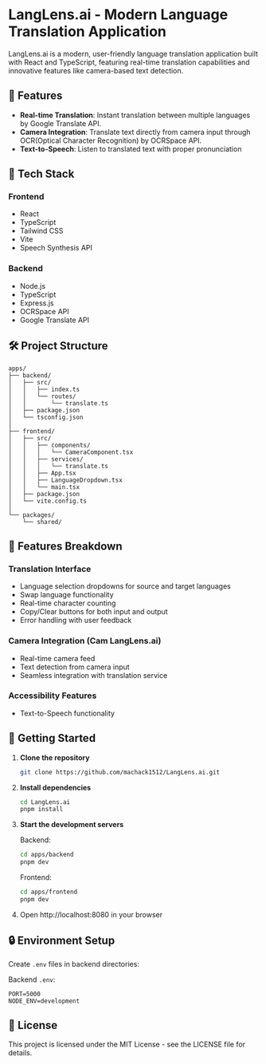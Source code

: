 # LangLens.ai - Modern Language Translation Application

LangLens.ai is a modern, user-friendly language translation application built with React and TypeScript, featuring real-time translation capabilities and innovative features like camera-based text detection.

## 🌟 Features

- **Real-time Translation**: Instant translation between multiple languages by Google Translate API.
- **Camera Integration**: Translate text directly from camera input through OCR(Optical Character Recognition) by OCRSpace API.
- **Text-to-Speech**: Listen to translated text with proper pronunciation

## 🚀 Tech Stack

### Frontend
- React
- TypeScript
- Tailwind CSS
- Vite
- Speech Synthesis API

### Backend
- Node.js
- TypeScript
- Express.js
- OCRSpace API
- Google Translate API

## 🛠️ Project Structure

```
apps/
├── backend/
│   ├── src/
│   │   ├── index.ts          
│   │   └── routes/
│   │       └── translate.ts
│   ├── package.json
│   └── tsconfig.json
│
├── frontend/
│   ├── src/
│   │   ├── components/
│   │   │   └── CameraComponent.tsx
│   │   ├── services/
│   │   │   └── translate.ts
│   │   ├── App.tsx
│   │   ├── LanguageDropdown.tsx
│   │   └── main.tsx
│   ├── package.json
│   └── vite.config.ts
│
└── packages/
    └── shared/
```

## 🌈 Features Breakdown

### Translation Interface
- Language selection dropdowns for source and target languages
- Swap language functionality
- Real-time character counting
- Copy/Clear buttons for both input and output
- Error handling with user feedback

### Camera Integration (Cam LangLens.ai)
- Real-time camera feed
- Text detection from camera input
- Seamless integration with translation service

### Accessibility Features
- Text-to-Speech functionality

## 🚀 Getting Started

1. **Clone the repository**
   ```bash
   git clone https://github.com/machack1512/LangLens.ai.git
   ```

2. **Install dependencies**
   ```bash
   cd LangLens.ai
   pnpm install
   ```

3. **Start the development servers**

   Backend:
   ```bash
   cd apps/backend
   pnpm dev
   ```

   Frontend:
   ```bash
   cd apps/frontend
   pnpm dev
   ```

4. Open http://localhost:8080 in your browser

## 🔒 Environment Setup

Create `.env` files in backend directories:

Backend `.env`:
```env
PORT=5000
NODE_ENV=development
```

## 📝 License

This project is licensed under the MIT License - see the LICENSE file for details.